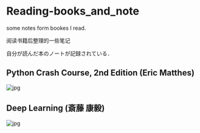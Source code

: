 # Reading-books_and_note

some notes form bookes I read.

阅读书籍后整理的一些笔记

自分が読んだ本のノートが記録されている．

## Python Crash Course, 2nd Edition (Eric Matthes)
![jpg](https://m.media-amazon.com/images/I/51OOCVBfCQL.jpg)

## Deep Learning (斎藤 康毅) 
![jpg](https://m.media-amazon.com/images/I/513J77QZHgL._SY291_BO1,204,203,200_QL40_ML2_.jpg)
